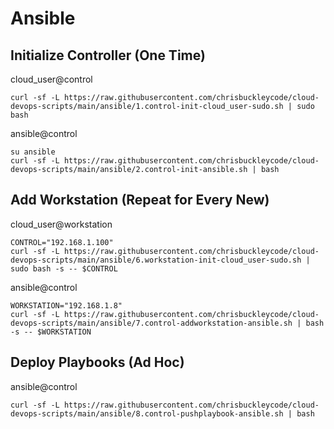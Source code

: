 # Ansible

## Initialize Controller (One Time)

cloud_user@control
```
curl -sf -L https://raw.githubusercontent.com/chrisbuckleycode/cloud-devops-scripts/main/ansible/1.control-init-cloud_user-sudo.sh | sudo bash
```

ansible@control
```
su ansible
curl -sf -L https://raw.githubusercontent.com/chrisbuckleycode/cloud-devops-scripts/main/ansible/2.control-init-ansible.sh | bash
```

## Add Workstation (Repeat for Every New)

cloud_user@workstation
```
CONTROL="192.168.1.100"
curl -sf -L https://raw.githubusercontent.com/chrisbuckleycode/cloud-devops-scripts/main/ansible/6.workstation-init-cloud_user-sudo.sh | sudo bash -s -- $CONTROL
```

ansible@control
```
WORKSTATION="192.168.1.8"
curl -sf -L https://raw.githubusercontent.com/chrisbuckleycode/cloud-devops-scripts/main/ansible/7.control-addworkstation-ansible.sh | bash -s -- $WORKSTATION
```

## Deploy Playbooks (Ad Hoc)

ansible@control
```
curl -sf -L https://raw.githubusercontent.com/chrisbuckleycode/cloud-devops-scripts/main/ansible/8.control-pushplaybook-ansible.sh | bash
```
